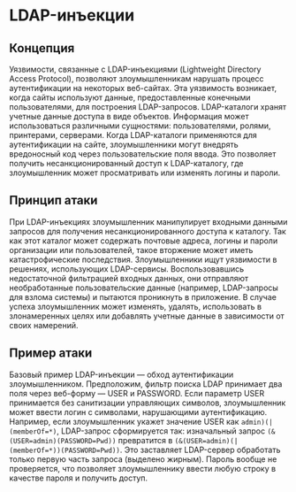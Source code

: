 # LDAP-инъекции

## Концепция

Уязвимости, связанные с LDAP-инъекциями (Lightweight Directory Access Protocol), позволяют злоумышленникам нарушать процесс аутентификации на некоторых веб-сайтах. Эта уязвимость возникает, когда сайты используют данные, предоставленные конечными пользователями, для построения LDAP-запросов. LDAP-каталоги хранят учетные данные доступа в виде объектов. Информация может использоваться различными сущностями: пользователями, ролями, принтерами, серверами. Когда LDAP-каталоги применяются для аутентификации на сайте, злоумышленники могут внедрять вредоносный код через пользовательские поля ввода. Это позволяет получить несанкционированный доступ к LDAP-каталогу, где злоумышленник может просматривать или изменять логины и пароли.

## Принцип атаки

При LDAP-инъекциях злоумышленник манипулирует входными данными запросов для получения несанкционированного доступа к каталогу. Так как этот каталог может содержать почтовые адреса, логины и пароли организации или пользователей, такое вторжение может иметь катастрофические последствия. Злоумышленники ищут уязвимости в решениях, использующих LDAP-сервисы. Воспользовавшись недостаточной фильтрацией входных данных, они отправляют необработанные пользовательские данные (например, LDAP-запросы для взлома системы) и пытаются проникнуть в приложение. В случае успеха злоумышленник может изменять, удалять, использовать в злонамеренных целях или добавлять учетные данные в зависимости от своих намерений.

## Пример атаки

Базовый пример LDAP-инъекции — обход аутентификации злоумышленником. Предположим, фильтр поиска LDAP принимает два поля через веб-форму — USER и PASSWORD. Если параметр USER принимается без санитизации управляющих символов, злоумышленник может ввести логин с символами, нарушающими аутентификацию. Например, если злоумышленник укажет значение USER как `admin)(|(memberOf=*)`, LDAP-запрос сформируется так: изначальный запрос `(&(USER=admin)(PASSWORD=Pwd))` превратится в `(&(USER=admin)(|(memberOf=*))(PASSWORD=Pwd))`. Это заставляет LDAP-сервер обработать только первую часть запроса (выделено жирным). Пароль вообще не проверяется, что позволяет злоумышленнику ввести любую строку в качестве пароля и получить доступ.
